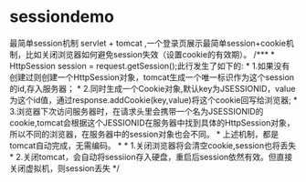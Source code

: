 # sessiondemo
最简单session机制
servlet + tomcat ,一个登录页展示最简单session+cookie机制，比如关闭浏览器如何避免session失效（设置cookie的有效期）。
/***
			 * HttpSession session = request.getSession();此行发生了如下的:
			 * 1.如果没有创建过则创建一个HttpSession对象，tomcat生成一个唯一标识作为这个session的id,存入服务器；
			 * 2.同时生成一个Cookie对象,默认key为JSESSIONID，value为这个id值，通过response.addCookie(key,value)将这个cookie回写给浏览器;
			 * 3.浏览器下次访问服务器时，在请求头里会携带一个名为JSESSIONID的cookie,tomcat会根据这个JESSIONID在服务器中找到具体的HttpSession对象，所以不同的浏览器，在服务器中的session对象也会不同。
			 * 上述机制，都是tomcat自动完成，无需编码。
			 * 
			 * 1.关闭浏览器将会清空cookie,session也将丢失
			 * 2.关闭tomcat，会自动将sessiion存入硬盘，重启后session依然有效。但直接关闭虚拟机，则session丢失
			 */
